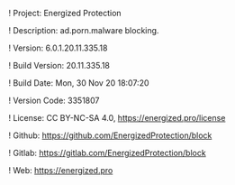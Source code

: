 ! Project: Energized Protection

! Description: ad.porn.malware blocking.

! Version: 6.0.1.20.11.335.18

! Build Version: 20.11.335.18

! Build Date: Mon, 30 Nov 20 18:07:20

! Version Code: 3351807

! License: CC BY-NC-SA 4.0, https://energized.pro/license

! Github: https://github.com/EnergizedProtection/block

! Gitlab: https://gitlab.com/EnergizedProtection/block


! Web: https://energized.pro
